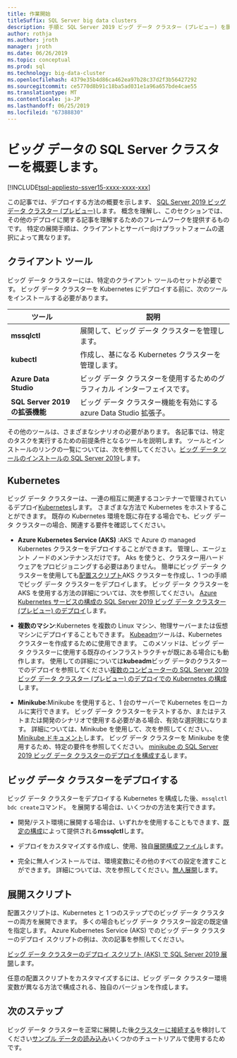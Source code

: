 ```yaml
---
title: 作業開始
titleSuffix: SQL Server big data clusters
description: 手順と SQL Server 2019 ビッグ データ クラスター (プレビュー) を展開するためのリソースについて説明します。
author: rothja
ms.author: jroth
manager: jroth
ms.date: 06/26/2019
ms.topic: conceptual
ms.prod: sql
ms.technology: big-data-cluster
ms.openlocfilehash: 4379e35b4d86ca462ea97b28c37d2f3b56427292
ms.sourcegitcommit: ce5770d8b91c18ba5ad031e1a96a657bde4cae55
ms.translationtype: MT
ms.contentlocale: ja-JP
ms.lasthandoff: 06/25/2019
ms.locfileid: "67388830"
---
```

# <a name="get-started-with-sql-server-big-data-clusters"></a>ビッグ データの SQL Server クラスターを概要します。

[!INCLUDE[tsql-appliesto-ssver15-xxxx-xxxx-xxx](../includes/tsql-appliesto-ssver15-xxxx-xxxx-xxx.md)]

この記事では、デプロイする方法の概要を示します、 [SQL Server 2019 ビッグ データ クラスター (プレビュー)](big-data-cluster-overview.md)します。 概念を理解し、このセクションでは、その他のデプロイに関する記事を理解するためのフレームワークを提供するものです。 特定の展開手順は、クライアントとサーバー向けプラットフォームの選択によって異なります。

## <a id="tools"></a> クライアント ツール

ビッグ データ クラスターには、特定のクライアント ツールのセットが必要です。 ビッグ データ クラスターを Kubernetes にデプロイする前に、次のツールをインストールする必要があります。

| ツール | 説明 |
|---|---|
| **mssqlctl** | 展開して、ビッグ データ クラスターを管理します。 |
| **kubectl** | 作成し、基になる Kubernetes クラスターを管理します。 |
| **Azure Data Studio** | ビッグ データ クラスターを使用するためのグラフィカル インターフェイスです。 |
| **SQL Server 2019 の拡張機能** | ビッグ データ クラスター機能を有効にする azure Data Studio 拡張子。 |

その他のツールは、さまざまなシナリオの必要があります。 各記事では、特定のタスクを実行するための前提条件となるツールを説明します。 ツールとインストールのリンクの一覧については、次を参照してください。[ビッグ データ ツールのインストールの SQL Server 2019](deploy-big-data-tools.md)します。

## <a name="kubernetes"></a>Kubernetes

ビッグ データ クラスターは、一連の相互に関連するコンテナーで管理されているデプロイ[Kubernetes](https://kubernetes.io/docs/home)します。 さまざまな方法で Kubernetes をホストすることができます。 既存の Kubernetes 環境を既に存在する場合でも、ビッグ データ クラスターの場合、関連する要件を確認してください。

- **Azure Kubernetes Service (AKS)** :AKS で Azure の managed Kubernetes クラスターをデプロイすることができます。 管理し、エージェント ノードのメンテナンスだけです。 Aks を使うと、クラスター用ハードウェアをプロビジョニングする必要はありません。 簡単にビッグ データ クラスターを使用しても[配置スクリプト](quickstart-big-data-cluster-deploy.md)AKS クラスターを作成し、1 つの手順でビッグ データ クラスターをデプロイします。 ビッグ データ クラスターを AKS を使用する方法の詳細については、次を参照してください。 [Azure Kubernetes サービスの構成の SQL Server 2019 ビッグ データ クラスター (プレビュー) のデプロイ](deploy-on-aks.md)します。

- **複数のマシン**:Kubernetes を複数の Linux マシン、物理サーバーまたは仮想マシンにデプロイすることもできます。 [Kubeadm](https://kubernetes.io/docs/setup/independent/create-cluster-kubeadm/)ツールは、Kubernetes クラスターを作成するために使用できます。 このメソッドは、ビッグ データ クラスターに使用する既存のインフラストラクチャが既にある場合にも動作します。 使用しての詳細については**kubeadm**ビッグ データのクラスターでのデプロイを参照してください[複数のコンピューターの SQL Server 2019 ビッグ データ クラスター (プレビュー) のデプロイでの Kubernetes の構成](deploy-with-kubeadm.md)します。

- **Minikube**:Minikube を使用すると、1 台のサーバーで Kubernetes をローカルに実行できます。 ビッグ データ クラスターをテストするか、またはテストまたは開発のシナリオで使用する必要がある場合、有効な選択肢になります。 詳細については、Minikube を使用して、次を参照してください。、 [Minikube ドキュメント](https://kubernetes.io/docs/setup/minikube/)します。 ビッグ データ クラスターを Minikube を使用するため、特定の要件を参照してください。 [minikube の SQL Server 2019 ビッグ データ クラスターのデプロイを構成する](deploy-on-minikube.md)します。

## <a name="deploy-a-big-data-cluster"></a>ビッグ データ クラスターをデプロイする

ビッグ データ クラスターをデプロイする Kubernetes を構成した後、`mssqlctl bdc create`コマンド。 を展開する場合は、いくつかの方法を実行できます。

- 開発/テスト環境に展開する場合は、いずれかを使用することもできます、[既定の構成](deployment-guidance.md#deploy)によって提供される**mssqlctl**します。

- デプロイをカスタマイズする作成し、使用、独自[展開構成ファイル](deployment-guidance.md#configfile)します。

- 完全に無人インストールでは、環境変数にその他のすべての設定を渡すことができます。 詳細については、次を参照してください。[無人展開](deployment-guidance.md#unattended)します。

## <a name="deployment-scripts"></a>展開スクリプト

配置スクリプトは、Kubernetes と 1 つのステップでのビッグ データ クラスターの両方を展開できます。 多くの場合もビッグ データ クラスター設定の既定値を指定します。 Azure Kubernetes Service (AKS) でのビッグ データ クラスターのデプロイ スクリプトの例は、次の記事を参照してください。

[ビッグ データ クラスターのデプロイ スクリプト (AKS) で SQL Server 2019 展開](quickstart-big-data-cluster-deploy.md)します。

任意の配置スクリプトをカスタマイズするには、ビッグ データ クラスター環境変数が異なる方法で構成される、独自のバージョンを作成します。

## <a name="next-steps"></a>次のステップ

ビッグ データ クラスターを正常に展開した後[クラスターに接続する](connect-to-big-data-cluster.md)を検討してください[サンプル データの読み込み](tutorial-load-sample-data.md)いくつかのチュートリアルで使用するためです。